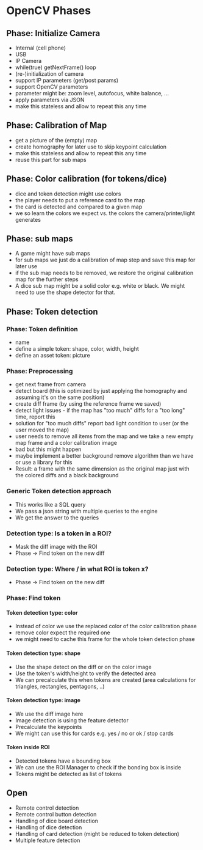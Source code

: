 # OpenCV Phases

## Phase: Initialize Camera

- Internal (cell phone)
- USB
- IP Camera
- while(true) getNextFrame() loop
- (re-)initialization of camera
- support IP parameters (get/post params)
- support OpenCV parameters
- parameter might be: zoom level, autofocus, white balance, ...
- apply parameters via JSON
- make this stateless and allow to repeat this any time

## Phase: Calibration of Map

- get a picture of the (empty) map
- create homography for later use to skip keypoint calculation
- make this stateless and allow to repeat this any time
- reuse this part for sub maps

## Phase: Color calibration (for tokens/dice)

- dice and token detection might use colors
- the player needs to put a reference card to the map
- the card is detected and compared to a given map
- we so learn the colors we expect vs. the colors the camera/printer/light generates

## Phase: sub maps

- A game might have sub maps
- for sub maps we just do a calibration of map step and save this map for later use
- if the sub map needs to be removed, we restore the original calibration map for the further steps
- A dice sub map might be a solid color e.g. white or black. We might need to use the shape detector for that.

## Phase: Token detection

### Phase: Token definition

- name
- define a simple token: shape, color, width, height
- define an asset token: picture

### Phase: Preprocessing

- get next frame from camera
- detect board (this is optimized by just applying the homography and assuming it's on the same position)
- create diff frame (by using the reference frame we saved)
- detect light issues - if the map has "too much" diffs for a "too long" time, report this
- solution for "too much diffs" report bad light condition to user (or the user moved the map)
- user needs to remove all items from the map and we take a new empty map frame and a color calibration image
- bad but this might happen
- maybe implement a better background remove algorithm than we have or use a library for this
- Result: a frame with the same dimension as the original map just with the colored diffs and a black background

### Generic Token detection approach

- This works like a SQL query
- We pass a json string with multiple queries to the engine
- We get the answer to the queries

### Detection type: Is a token in a ROI?

- Mask the diff image with the ROI
- Phase -> Find token on the new diff

### Detection type: Where / in what ROI is token x?

- Phase -> Find token on the new diff

### Phase: Find token

#### Token detection type: color

- Instead of color we use the replaced color of the color calibration phase
- remove color expect the required one
- we might need to cache this frame for the whole token detection phase

#### Token detection type: shape

- Use the shape detect on the diff or on the color image
- Use the token's width/height to verify the detected area
- We can precalculate this when tokens are created (area calculations for triangles, rectangles, pentagons, ..)

#### Token detection type: image

- We use the diff image here
- Image detection is using the feature detector
- Precalculate the keypoints
- We might can use this for cards e.g. yes / no or ok / stop cards

#### Token inside ROI

- Detected tokens have a bounding box
- We can use the ROI Manager to check if the bonding box is inside
- Tokens might be detected as list of tokens




## Open

- Remote control detection
- Remote control button detection
- Handling of dice board detection
- Handling of dice detection
- Handling of card detection (might be reduced to token detection)
- Multiple feature detection
